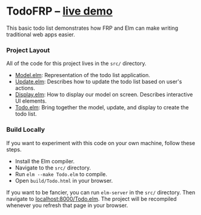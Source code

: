 # TodoFRP – [live demo](http://elm-lang.org/misc/Todo.html)

This basic todo list demonstrates how FRP and Elm
can make writing traditional web apps easier.

### Project Layout

All of the code for this project lives in the `src/` directory.

* [Model.elm](https://github.com/evancz/TodoFRP/blob/master/src/Model.elm):
  Representation of the todo list application.
* [Update.elm](https://github.com/evancz/TodoFRP/blob/master/src/Update.elm):
  Describes how to update the todo list based on user's actions.
* [Display.elm](https://github.com/evancz/TodoFRP/blob/master/src/Display.elm):
  How to display our model on screen. Describes interactive UI elements.
* [Todo.elm](https://github.com/evancz/TodoFRP/blob/master/src/Todo.elm):
  Bring together the model, update, and display to create the todo list.

### Build Locally

If you want to experiment with this code on your own machine, follow these
steps.

 * Install the Elm compiler.
 * Navigate to the `src/` directory.
 * Run `elm --make Todo.elm` to compile.
 * Open `build/Todo.html` in your browser.

If you want to be fancier, you can run `elm-server` in the `src/` directory.
Then navigate to [localhost:8000/Todo.elm](http://localhost:8000/Todo.elm).
The project will be recompiled whenever you refresh that page in your browser.
